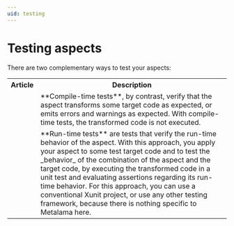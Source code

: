 ```yaml
---
uid: testing
---
```


# Testing aspects

There are two complementary ways to test your aspects: 

<table>
    <tr>
        <th>Article</th>
        <th>Description</th>
    <tr>
    <tr>
        <td>
            <xref:compile-time-testing>
        </td>
        <td>
             **Compile-time tests**, by contrast, verify that the aspect transforms some target code as expected, or emits errors and warnings as expected. With compile-time tests, the transformed code is not executed.
        </td>
    </tr>    
    <tr>
        <td>
            <xref:run-time-testing>
        </td>
        <td>
        **Run-time tests** are tests that verify the run-time behavior of the aspect. With this approach, you apply your aspect to some test target code and to test the _behavior_ of the combination of the aspect and the target code, by executing the transformed code in a unit test and evaluating assertions regarding its run-time behavior. For this approach, you can use a conventional Xunit project, or use any other testing framework, because there is nothing specific to Metalama here.
        </td>
    </tr>
   

